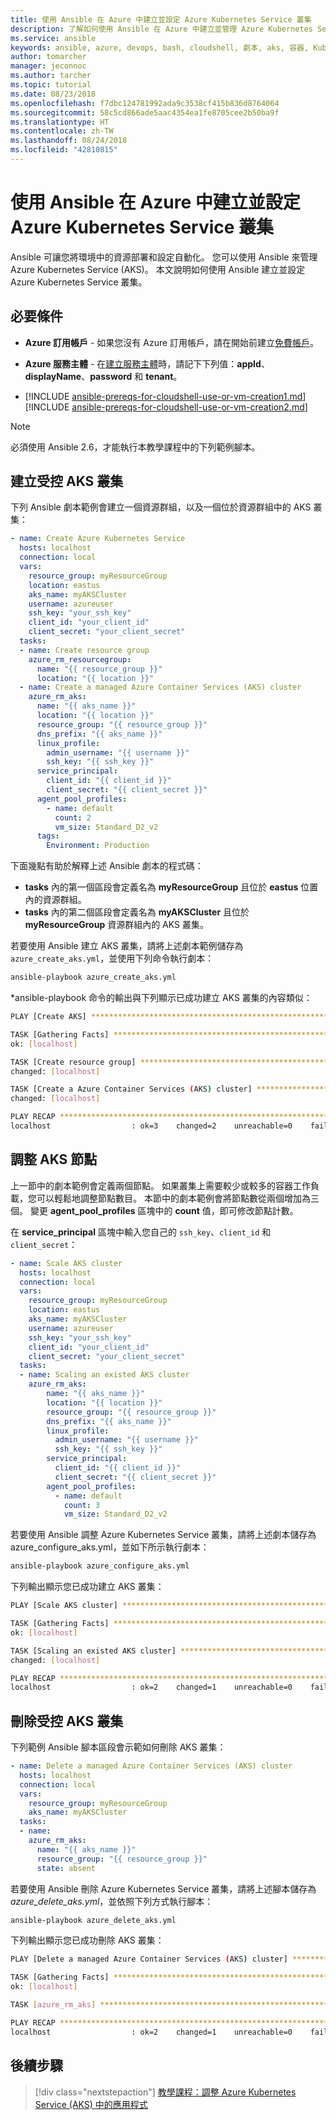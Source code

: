 ```yaml
---
title: 使用 Ansible 在 Azure 中建立並設定 Azure Kubernetes Service 叢集
description: 了解如何使用 Ansible 在 Azure 中建立並管理 Azure Kubernetes Service 叢集
ms.service: ansible
keywords: ansible, azure, devops, bash, cloudshell, 劇本, aks, 容器, Kubernetes
author: tomarcher
manager: jeconnoc
ms.author: tarcher
ms.topic: tutorial
ms.date: 08/23/2018
ms.openlocfilehash: f7dbc124781992ada9c3538cf415b836d8764064
ms.sourcegitcommit: 58c5cd866ade5aac4354ea1fe8705cee2b50ba9f
ms.translationtype: HT
ms.contentlocale: zh-TW
ms.lasthandoff: 08/24/2018
ms.locfileid: "42810815"
---
```

# <a name="create-and-configure-azure-kubernetes-service-clusters-in-azure-using-ansible"></a>使用 Ansible 在 Azure 中建立並設定 Azure Kubernetes Service 叢集
Ansible 可讓您將環境中的資源部署和設定自動化。 您可以使用 Ansible 來管理 Azure Kubernetes Service (AKS)。 本文說明如何使用 Ansible 建立並設定 Azure Kubernetes Service 叢集。

## <a name="prerequisites"></a>必要條件
- **Azure 訂用帳戶** - 如果您沒有 Azure 訂用帳戶，請在開始前建立[免費帳戶](https://azure.microsoft.com/free/?ref=microsoft.com&utm_source=microsoft.com&utm_medium=docs&utm_campaign=visualstudio)。
- **Azure 服務主體** - 在[建立服務主體](/cli/azure/create-an-azure-service-principal-azure-cli?view=azure-cli-latest#create-the-service-principal)時，請記下下列值：**appId**、**displayName**、**password** 和 **tenant**。

- [!INCLUDE [ansible-prereqs-for-cloudshell-use-or-vm-creation1.md](../../includes/ansible-prereqs-for-cloudshell-use-or-vm-creation1.md)] [!INCLUDE [ansible-prereqs-for-cloudshell-use-or-vm-creation2.md](../../includes/ansible-prereqs-for-cloudshell-use-or-vm-creation2.md)]

> [!Note]
> 必須使用 Ansible 2.6，才能執行本教學課程中的下列範例腳本。 

## <a name="create-a-managed-aks-cluster"></a>建立受控 AKS 叢集
下列 Ansible 劇本範例會建立一個資源群組，以及一個位於資源群組中的 AKS 叢集：

  ```yaml
  - name: Create Azure Kubernetes Service
    hosts: localhost
    connection: local
    vars:
      resource_group: myResourceGroup
      location: eastus
      aks_name: myAKSCluster
      username: azureuser
      ssh_key: "your_ssh_key"
      client_id: "your_client_id"
      client_secret: "your_client_secret"
    tasks:
    - name: Create resource group
      azure_rm_resourcegroup:
        name: "{{ resource_group }}"
        location: "{{ location }}"
    - name: Create a managed Azure Container Services (AKS) cluster
      azure_rm_aks:
        name: "{{ aks_name }}"
        location: "{{ location }}"
        resource_group: "{{ resource_group }}"
        dns_prefix: "{{ aks_name }}"
        linux_profile:
          admin_username: "{{ username }}"
          ssh_key: "{{ ssh_key }}"
        service_principal:
          client_id: "{{ client_id }}"
          client_secret: "{{ client_secret }}"
        agent_pool_profiles:
          - name: default
            count: 2
            vm_size: Standard_D2_v2
        tags:
          Environment: Production
  ```

下面幾點有助於解釋上述 Ansible 劇本的程式碼：
- **tasks** 內的第一個區段會定義名為 **myResourceGroup** 且位於 **eastus** 位置內的資源群組。 
- **tasks** 內的第二個區段會定義名為 **myAKSCluster** 且位於 **myResourceGroup** 資源群組內的 AKS 叢集。 

若要使用 Ansible 建立 AKS 叢集，請將上述劇本範例儲存為 `azure_create_aks.yml`，並使用下列命令執行劇本：

  ```bash
  ansible-playbook azure_create_aks.yml
  ```

*ansible-playbook 命令的輸出與下列顯示已成功建立 AKS 叢集的內容類似：

  ```bash
  PLAY [Create AKS] ****************************************************************************************

  TASK [Gathering Facts] ********************************************************************************************
  ok: [localhost]

  TASK [Create resource group] **************************************************************************************
  changed: [localhost]

  TASK [Create a Azure Container Services (AKS) cluster] ***************************************************
  changed: [localhost]

  PLAY RECAP *********************************************************************************************************
  localhost                  : ok=3    changed=2    unreachable=0    failed=0
  ```

## <a name="scale-aks-nodes"></a>調整 AKS 節點

上一節中的劇本範例會定義兩個節點。 如果叢集上需要較少或較多的容器工作負載，您可以輕鬆地調整節點數目。 本節中的劇本範例會將節點數從兩個增加為三個。 變更 **agent_pool_profiles** 區塊中的 **count** 值，即可修改節點計數。 

在 **service_principal** 區塊中輸入您自己的 `ssh_key`、`client_id` 和 `client_secret`：

```yaml
- name: Scale AKS cluster
  hosts: localhost
  connection: local
  vars:
    resource_group: myResourceGroup
    location: eastus
    aks_name: myAKSCluster
    username: azureuser
    ssh_key: "your_ssh_key"
    client_id: "your_client_id"
    client_secret: "your_client_secret"
  tasks:
  - name: Scaling an existed AKS cluster
    azure_rm_aks:
        name: "{{ aks_name }}"    
        location: "{{ location }}"
        resource_group: "{{ resource_group }}" 
        dns_prefix: "{{ aks_name }}" 
        linux_profile:
          admin_username: "{{ username }}"
          ssh_key: "{{ ssh_key }}"
        service_principal:
          client_id: "{{ client_id }}"
          client_secret: "{{ client_secret }}"
        agent_pool_profiles:
          - name: default
            count: 3
            vm_size: Standard_D2_v2
```

若要使用 Ansible 調整 Azure Kubernetes Service 叢集，請將上述劇本儲存為 azure_configure_aks.yml，並如下所示執行劇本：

  ```bash
  ansible-playbook azure_configure_aks.yml
  ```

下列輸出顯示您已成功建立 AKS 叢集：

  ```bash
  PLAY [Scale AKS cluster] ***************************************************************

  TASK [Gathering Facts] ******************************************************************
  ok: [localhost]

  TASK [Scaling an existed AKS cluster] **************************************************
  changed: [localhost]

  PLAY RECAP ******************************************************************************
  localhost                  : ok=2    changed=1    unreachable=0    failed=0
  ```
## <a name="delete-a-managed-aks-cluster"></a>刪除受控 AKS 叢集

下列範例 Ansible 腳本區段會示範如何刪除 AKS 叢集：

  ```yaml
  - name: Delete a managed Azure Container Services (AKS) cluster
    hosts: localhost
    connection: local
    vars:
      resource_group: myResourceGroup
      aks_name: myAKSCluster
    tasks:
    - name: 
      azure_rm_aks:
        name: "{{ aks_name }}"
        resource_group: "{{ resource_group }}"
        state: absent
   ```

若要使用 Ansible 刪除 Azure Kubernetes Service 叢集，請將上述腳本儲存為 *azure_delete_aks.yml*，並依照下列方式執行腳本：

  ```bash
  ansible-playbook azure_delete_aks.yml
  ```

下列輸出顯示您已成功刪除 AKS 叢集：
  ```bash
PLAY [Delete a managed Azure Container Services (AKS) cluster] ****************************

TASK [Gathering Facts] ********************************************************************
ok: [localhost]

TASK [azure_rm_aks] *********************************************************************

PLAY RECAP *********************************************************************
localhost                  : ok=2    changed=1    unreachable=0    failed=0
  ```
  
## <a name="next-steps"></a>後續步驟
> [!div class="nextstepaction"] 
> [教學課程：調整 Azure Kubernetes Service (AKS) 中的應用程式](https://docs.microsoft.com/azure/aks/tutorial-kubernetes-scale)
